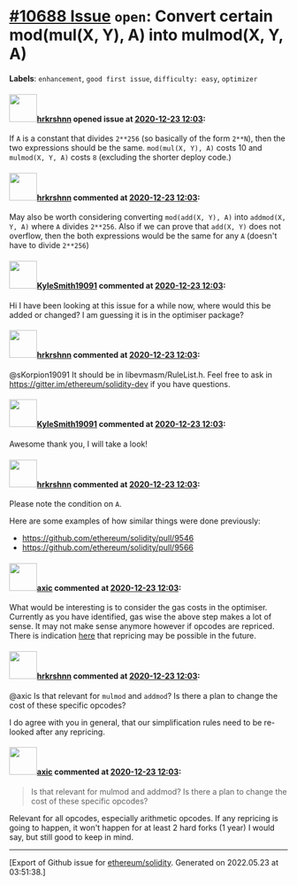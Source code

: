 # [\#10688 Issue](https://github.com/ethereum/solidity/issues/10688) `open`: Convert certain mod(mul(X, Y), A) into mulmod(X, Y, A)
**Labels**: `enhancement`, `good first issue`, `difficulty: easy`, `optimizer`


#### <img src="https://avatars.githubusercontent.com/u/13174375?u=52d702cb6bec53b561afa293cf9cd53ef7a63924&v=4" width="50">[hrkrshnn](https://github.com/hrkrshnn) opened issue at [2020-12-23 12:03](https://github.com/ethereum/solidity/issues/10688):

If `A` is a constant that divides `2**256` (so basically of the form `2**N`), then the two expressions should be the same. `mod(mul(X, Y), A)` costs 10 and `mulmod(X, Y, A)` costs `8` (excluding the shorter deploy code.)

#### <img src="https://avatars.githubusercontent.com/u/13174375?u=52d702cb6bec53b561afa293cf9cd53ef7a63924&v=4" width="50">[hrkrshnn](https://github.com/hrkrshnn) commented at [2020-12-23 12:03](https://github.com/ethereum/solidity/issues/10688#issuecomment-750232267):

May also be worth considering converting `mod(add(X, Y), A)` into `addmod(X, Y, A)` where `A` divides `2**256`. Also if we can prove that `add(X, Y)` does not overflow, then the both expressions would be the same for any `A` (doesn't have to divide `2**256`)

#### <img src="https://avatars.githubusercontent.com/u/29174023?u=dd3b43c02544061ac967383451987462110f6148&v=4" width="50">[KyleSmith19091](https://github.com/KyleSmith19091) commented at [2020-12-23 12:03](https://github.com/ethereum/solidity/issues/10688#issuecomment-758625942):

Hi I have been looking at this issue for a while now, where would this be added or changed? I am guessing it is in the optimiser package?

#### <img src="https://avatars.githubusercontent.com/u/13174375?u=52d702cb6bec53b561afa293cf9cd53ef7a63924&v=4" width="50">[hrkrshnn](https://github.com/hrkrshnn) commented at [2020-12-23 12:03](https://github.com/ethereum/solidity/issues/10688#issuecomment-758627853):

@sKorpion19091 It should be in libevmasm/RuleList.h. Feel free to ask in https://gitter.im/ethereum/solidity-dev if you have questions.

#### <img src="https://avatars.githubusercontent.com/u/29174023?u=dd3b43c02544061ac967383451987462110f6148&v=4" width="50">[KyleSmith19091](https://github.com/KyleSmith19091) commented at [2020-12-23 12:03](https://github.com/ethereum/solidity/issues/10688#issuecomment-758628171):

Awesome thank you, I will take a look!

#### <img src="https://avatars.githubusercontent.com/u/13174375?u=52d702cb6bec53b561afa293cf9cd53ef7a63924&v=4" width="50">[hrkrshnn](https://github.com/hrkrshnn) commented at [2020-12-23 12:03](https://github.com/ethereum/solidity/issues/10688#issuecomment-758668158):

Please note the condition on `A`.

Here are some examples of how similar things were done previously:
- https://github.com/ethereum/solidity/pull/9546
- https://github.com/ethereum/solidity/pull/9566

#### <img src="https://avatars.githubusercontent.com/u/20340?v=4" width="50">[axic](https://github.com/axic) commented at [2020-12-23 12:03](https://github.com/ethereum/solidity/issues/10688#issuecomment-769936301):

What would be interesting is to consider the gas costs in the optimiser. Currently as you have identified, gas wise the above step makes a lot of sense. It may not make sense anymore however if opcodes are repriced. There is indication [here](https://notes.ethereum.org/@poemm/evm384-update5#EVM-Repricing) that repricing may be possible in the future.

#### <img src="https://avatars.githubusercontent.com/u/13174375?u=52d702cb6bec53b561afa293cf9cd53ef7a63924&v=4" width="50">[hrkrshnn](https://github.com/hrkrshnn) commented at [2020-12-23 12:03](https://github.com/ethereum/solidity/issues/10688#issuecomment-769969699):

@axic Is that relevant for `mulmod` and `addmod`?  Is there a plan to change the cost of these specific opcodes?

I do agree with you in general, that our simplification rules need to be re-looked after any repricing.

#### <img src="https://avatars.githubusercontent.com/u/20340?v=4" width="50">[axic](https://github.com/axic) commented at [2020-12-23 12:03](https://github.com/ethereum/solidity/issues/10688#issuecomment-769985375):

> Is that relevant for mulmod and addmod? Is there a plan to change the cost of these specific opcodes?

Relevant for all opcodes, especially arithmetic opcodes. If any repricing is going to happen, it won't happen for at least 2 hard forks (1 year) I would say, but still good to keep in mind.


-------------------------------------------------------------------------------



[Export of Github issue for [ethereum/solidity](https://github.com/ethereum/solidity). Generated on 2022.05.23 at 03:51:38.]
